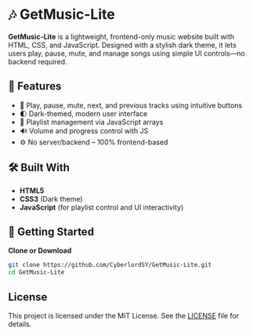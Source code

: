 # 🎶 GetMusic-Lite

**GetMusic-Lite** is a lightweight, frontend-only music website built with HTML, CSS, and JavaScript. Designed with a stylish dark theme, it lets users play, pause, mute, and manage songs using simple UI controls—no backend required.

## 🌟 Features

- 🎵 Play, pause, mute, next, and previous tracks using intuitive buttons
- 🌓 Dark-themed, modern user interface
- 🧠 Playlist management via JavaScript arrays
- 🔊 Volume and progress control with JS
- ⚙️ No server/backend – 100% frontend-based

## 🛠️ Built With

- **HTML5**
- **CSS3** (Dark theme)
- **JavaScript** (for playlist control and UI interactivity)

## 🚀 Getting Started

 **Clone or Download**  
   ```bash
   git clone https://github.com/CyberlordSY/GetMusic-Lite.git
   cd GetMusic-Lite
   ```



## License

This project is licensed under the MIT License. See the [LICENSE](LICENSE) file for details.